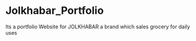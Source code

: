 # Jolkhabar_Portfolio
Its a portfolio Website for JOLKHABAR a brand which sales grocery for daily  uses
